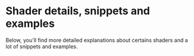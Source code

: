 # Shader details, snippets and examples

Below, you'll find more detailed explanations about certains shaders and a lot of snippets and examples.
